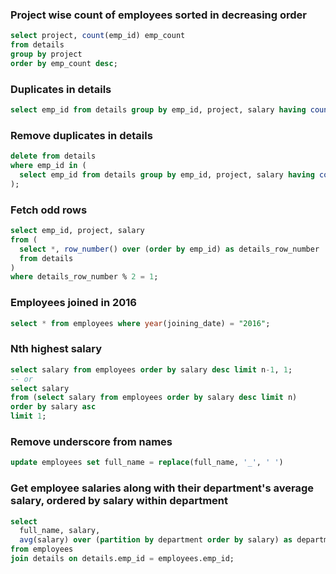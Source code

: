 ### Project wise count of employees sorted in decreasing order
```sql
select project, count(emp_id) emp_count
from details
group by project
order by emp_count desc;
```

### Duplicates in details
```sql
select emp_id from details group by emp_id, project, salary having count(*) > 1;
```

### Remove duplicates in details
```sql
delete from details
where emp_id in (
  select emp_id from details group by emp_id, project, salary having count(*) > 1
);
```

### Fetch odd rows
```sql
select emp_id, project, salary
from (
  select *, row_number() over (order by emp_id) as details_row_number
  from details
)
where details_row_number % 2 = 1;
```

### Employees joined in 2016
```sql
select * from employees where year(joining_date) = "2016";
```

### Nth highest salary
```sql
select salary from employees order by salary desc limit n-1, 1;
-- or
select salary
from (select salary from employees order by salary desc limit n)
order by salary asc
limit 1;
```

### Remove underscore from names
```sql
update employees set full_name = replace(full_name, '_', ' ')
```

### Get employee salaries along with their department's average salary, ordered by salary within department
```sql
select
  full_name, salary,
  avg(salary) over (partition by department order by salary) as department_average_salary
from employees
join details on details.emp_id = employees.emp_id;
```
